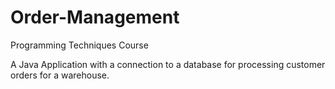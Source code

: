 # Order-Management

Programming Techniques Course

A Java Application with a connection to a database for processing customer orders for a warehouse.
